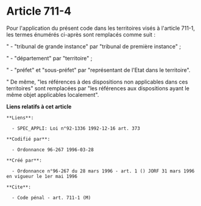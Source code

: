 # Article 711-4

Pour l'application du présent code dans les territoires visés à l'article 711-1, les termes énumérés ci-après sont remplacés
comme suit :

" - "tribunal de grande instance" par "tribunal de première instance" ;

" - "département" par "territoire" ;

" - "préfet" et "sous-préfet" par "représentant de l'Etat dans le territoire".

" De même, "les références à des dispositions non applicables dans ces territoires" sont remplacées par "les références aux
dispositions ayant le même objet applicables localement".

**Liens relatifs à cet article**

	**Liens**:

	  - SPEC_APPLI: Loi n°92-1336 1992-12-16 art. 373

	**Codifié par**:

	  - Ordonnance 96-267 1996-03-28

	**Créé par**:

	  - Ordonnance n°96-267 du 28 mars 1996 - art. 1 () JORF 31 mars 1996 en vigueur le 1er mai 1996

	**Cite**:

	  - Code pénal - art. 711-1 (M)
